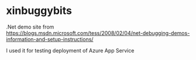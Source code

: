 # xinbuggybits

.Net demo site from
https://blogs.msdn.microsoft.com/tess/2008/02/04/net-debugging-demos-information-and-setup-instructions/

I used it for testing deployment of Azure App Service
